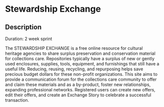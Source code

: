 # Stewardship Exchange

## Description

Duration: 2 week sprint

The STEWARDSHIP EXCHANGE is a free online resource for cultural heritage agencies to share surplus preservation and conservation material for collections care. Repositories typically have a surplus of new or gently used enclosures, supplies, tools, equipment, and furnishings that still have a useful life. Reducing, reusing, recycling, and repurposing helps save precious budget dollars for these non-profit organizations. This site aims to provide a communication forum for the collections care community to offer and claim these materials and as a by-product, foster new relationships, expanding professional networks. Registered users can create new offers, edit their offers, and create an Exchange Story to celebrate a successful transaction.
